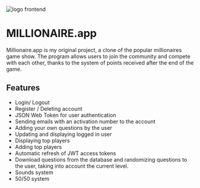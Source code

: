 ![logo frontend](https://github.com/Grzegorz96/millionaire-app-frontend/assets/129303867/1b1610c8-d435-47a3-92be-df9ce009fef5)
# MILLIONAIRE.app

Millionaire.app is my original project, a clone of the popular millionaires game show. The program allows users to join the community and compete with each other, thanks to the system of points received after the end of the game.

## Features

- Login/ Logout
- Register / Deleting account
- JSON Web Token for user authentication
- Sending emails with an activation number to the account
- Adding your own questions by the user
- Updating and displaying logged in user 
- Displaying top players
- Adding top players
- Automatic refresh of JWT access tokens
- Download questions from the database and randomizing questions to the user, taking into account the current level.
- Sounds system
- 50/50 system
